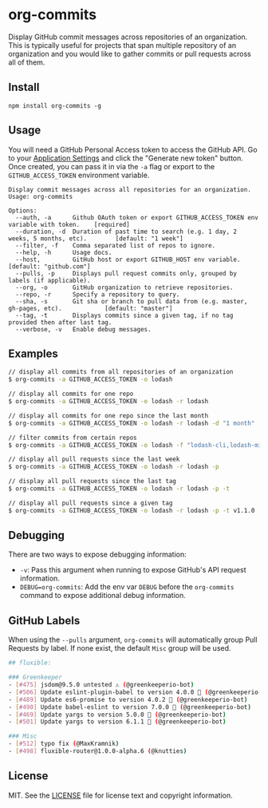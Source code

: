 # org-commits

Display GitHub commit messages across repositories of an organization. This is typically useful for projects that span multiple repository of an organization and you would like to gather commits or pull requests across all of them.

## Install

```
npm install org-commits -g
```

## Usage

You will need a GitHub Personal Access token to access the GitHub API. Go to your [Application Settings](https://github.com/settings/applications) and click the "Generate new token" button. Once created, you can pass it in via the `-a` flag or export to the `GITHUB_ACCESS_TOKEN` environment variable.

```
Display commit messages across all repositories for an organization.
Usage: org-commits

Options:
  --auth, -a      Github OAuth token or export GITHUB_ACCESS_TOKEN env variable with token.    [required]
  --duration, -d  Duration of past time to search (e.g. 1 day, 2 weeks, 5 months, etc).        [default: "1 week"]
  --filter, -f    Comma separated list of repos to ignore.                                     
  --help, -h      Usage docs.
  --host,         GitHub host or export GITHUB_HOST env variable.                              [default: "github.com"]
  --pulls, -p     Displays pull request commits only, grouped by labels (if applicable).
  --org, -o       GitHub organization to retrieve repositories.
  --repo, -r      Specify a repository to query.
  --sha, -s       Git sha or branch to pull data from (e.g. master, gh-pages, etc).            [default: "master"]
  --tag, -t       Displays commits since a given tag, if no tag provided then after last tag.
  --verbose, -v   Enable debug messages.
```

## Examples

```bash
// display all commits from all repositories of an organization
$ org-commits -a GITHUB_ACCESS_TOKEN -o lodash

// display all commits for one repo
$ org-commits -a GITHUB_ACCESS_TOKEN -o lodash -r lodash

// display all commits for one repo since the last month
$ org-commits -a GITHUB_ACCESS_TOKEN -o lodash -r lodash -d "1 month"

// filter commits from certain repos
$ org-commits -a GITHUB_ACCESS_TOKEN -o lodash -f "lodash-cli,lodash-migrate"

// display all pull requests since the last week
$ org-commits -a GITHUB_ACCESS_TOKEN -o lodash -r lodash -p

// display all pull requests since the last tag
$ org-commits -a GITHUB_ACCESS_TOKEN -o lodash -r lodash -p -t

// display all pull requests since a given tag
$ org-commits -a GITHUB_ACCESS_TOKEN -o lodash -r lodash -p -t v1.1.0
```

## Debugging

There are two ways to expose debugging information:

* `-v`: Pass this argument when running to expose GitHub's API request information.
* `DEBUG=org-commits`: Add the env var `DEBUG` before the `org-commits` command to expose additional debug information.

## GitHub Labels

When using the `--pulls` argument, `org-commits` will automatically group Pull Requests by label. If none exist, the default `Misc` group will be used.

```bash
## fluxible:

### Greenkeeper
- [#475] jsdom@9.5.0 untested ⚠️ (@greenkeeperio-bot)
- [#506] Update eslint-plugin-babel to version 4.0.0 🚀 (@greenkeeperio-bot)
- [#489] Update es6-promise to version 4.0.2 🚀 (@greenkeeperio-bot)
- [#490] Update babel-eslint to version 7.0.0 🚀 (@greenkeeperio-bot)
- [#469] Update yargs to version 5.0.0 🚀 (@greenkeeperio-bot)
- [#501] Update yargs to version 6.1.1 🚀 (@greenkeeperio-bot)

### Misc
- [#512] typo fix (@MaxKramnik)
- [#498] fluxible-router@1.0.0-alpha.6 (@knutties)
```

## License

MIT. See the [LICENSE](https://github.com/redonkulus/org-commits/blob/master/LICENSE.md) file for license text and copyright information.
